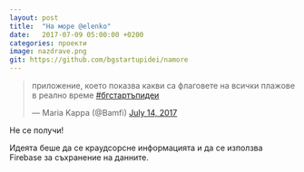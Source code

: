 ```yaml
---
layout: post
title:  "На море @elenko"
date:   2017-07-09 05:00:00 +0200
categories: проекти
image: nazdrave.png
git: https://github.com/bgstartupidei/namore
---
```


<blockquote class="twitter-tweet" data-lang="en"><p lang="bg" dir="ltr">приложение, което показва какви са флаговете на всички плажове в реално време <a href="https://twitter.com/hashtag/%D0%B1%D0%B3%D1%81%D1%82%D0%B0%D1%80%D1%82%D1%8A%D0%BF%D0%B8%D0%B4%D0%B5%D0%B8?src=hash">#бгстартъпидеи</a></p>&mdash; Maria Kappa (@Bamfi) <a href="https://twitter.com/Bamfi/status/885952384459051008">July 14, 2017</a></blockquote>
<script async src="//platform.twitter.com/widgets.js" charset="utf-8"></script>

Не се получи!

Идеята беше да се краудсорсне информацията и да се използва Firebase за съхранение на данните.
